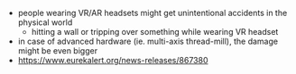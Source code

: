 - people wearing VR/AR headsets might get unintentional accidents in the physical world
	- hitting a wall or tripping over something while wearing VR headset
- in case of advanced hardware (ie. multi-axis thread-mill), the damage might be even bigger
- https://www.eurekalert.org/news-releases/867380